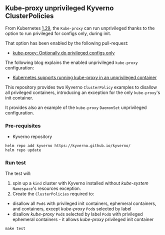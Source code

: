 ## Kube-proxy unprivileged Kyverno ClusterPolicies

From Kubernetes [1.29](https://github.com/kubernetes/kubernetes/blob/master/CHANGELOG/CHANGELOG-1.29.md#feature-5), the `Kube-proxy` can run unprivileged thanks to the option to run privileged for configs only, during init.

That option has been enabled by the following pull-request:
* [kube-proxy: Optionally do privileged configs only](https://github.com/kubernetes/kubernetes/pull/120864)

The following blog explains the enabled unprivileged `kube-proxy` configuration:
* [Kubernetes supports running kube-proxy in an unprivileged container](https://www.kubernetes.dev/blog/2024/01/05/kube-proxy-non-privileged/)

This repository provides two Kyverno `ClusterPolicy` examples to disallow all privileged containers, introducing an exception for the only `kube-proxy`'s init container.

It provides also an example of the `kube-proxy` `DaemonSet` unprivileged configuration.

### Pre-requisites

* Kyverno repository

```shell
helm repo add kyverno https://kyverno.github.io/kyverno/
helm repo update
```

### Run test

The test will:
1. spin up a `kind` cluster with Kyverno installed without *kube-system* `Namespace`'s resources exception.
1. Create the `ClusterPolicies` required to:
  * disallow all `Pod`s with privileged init containers, ephemeral containers, and containers, except *kube-proxy* `Pod`s selected by label
  * disallow *kube-proxy* `Pod`s selected by label `Pod`s with privileged ephemeral containers - it allows *kube-proxy* privileged init container

```shell
make test
```
